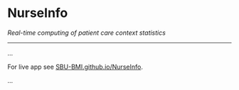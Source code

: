# NurseInfo
*Real-time computing of patient care context statistics*
<hr>
…

For live app see <a href=“https://SBU-BMI.github.io/NurseInfo” target=_blank>SBU-BMI.github.io/NurseInfo</a>.

…